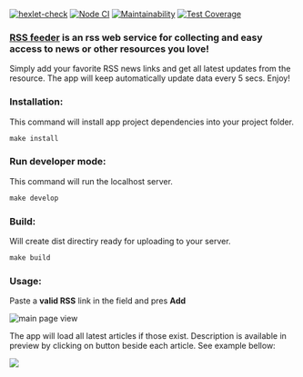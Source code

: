[![hexlet-check](https://github.com/boldurean/frontend-project-lvl3/actions/workflows/hexlet-check.yml/badge.svg)](https://github.com/boldurean/frontend-project-lvl3/actions/) [![Node CI](https://github.com/boldurean/frontend-project-lvl3/actions/workflows/node-ci.yml/badge.svg)](https://github.com/boldurean/frontend-project-lvl3/actions) [![Maintainability](https://api.codeclimate.com/v1/badges/00c6d9804aa30af5b00a/maintainability)](https://codeclimate.com/github/boldurean/frontend-project-lvl3/maintainability) [![Test Coverage](https://api.codeclimate.com/v1/badges/00c6d9804aa30af5b00a/test_coverage)](https://codeclimate.com/github/boldurean/frontend-project-lvl3/test_coverage)

### [RSS feeder](https://rss-boldurean.vercel.app) is an rss web service for collecting and easy access to news or other resources you love!

Simply add your favorite RSS news links and get all latest updates from the resource. The app will keep automatically update data every 5 secs. Enjoy!

### Installation:
This command will install app project dependencies into your project folder.

```makefile
make install
```

### Run developer mode:
This command will run the localhost server.
```makefile
make develop
```

### Build: 
Will create dist directiry ready for uploading to your server.
```makefile
make build
```

### Usage: 

Paste a **valid RSS** link in the field and pres **Add** 

![main page view](https://i.imgur.com/CTWR10r.png)

The app will load all latest articles if those exist. Description is available in preview by clicking on button beside each article. See example bellow: 

![](example.gif)
